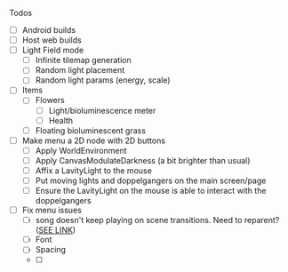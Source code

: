 Todos
- [ ] Android builds
- [ ] Host web builds
- [ ] Light Field mode
	- [ ] Infinite tilemap generation
	- [ ] Random light placement
	- [ ] Random light params (energy, scale)
- [ ] Items
	- [ ] Flowers
		- [ ] Light/bioluminescence meter
		- [ ] Health
	- [ ] Floating bioluminescent grass
- [ ] Make menu a 2D node with 2D buttons
	- [ ] Apply WorldEnvironment
	- [ ] Apply CanvasModulateDarkness (a bit brighter than usual)
	- [ ] Affix a LavityLight to the mouse
	- [ ] Put moving lights and doppelgangers on the main screen/page
	- [ ] Ensure the LavityLight on the mouse is able to interact with the doppelgangers
- [ ] Fix menu issues
	- [ ] song doesn't keep playing on scene transitions. Need to reparent? ([SEE LINK](https://www.youtube.com/watch?v=lILnUD3xph8&ab_channel=SomaAnimus))
	- [ ] Font
	- [ ] Spacing
	- [ ] 
